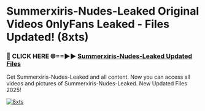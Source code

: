 # Summerxiris-Nudes-Leaked Original Videos 0nlyFans Leaked - Files Updated! (8xts)

<h3>🔴 CLICK HERE 🌐==►► <a href="https://tinyurl.com/yc6ubb5a" rel="nofollow">Summerxiris-Nudes-Leaked Updated Files</a></h3>

Get Summerxiris-Nudes-Leaked and all content. Now you can access all videos and pictures of Summerxiris-Nudes-Leaked. New Updated Files 2025!

[![8xts](https://i.imgur.com/7eu0CRL.gif)](https://tinyurl.com/yc6ubb5a)
